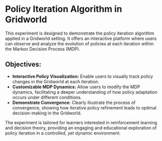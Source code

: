# Policy Iteration Algorithm in Gridworld

This experiment is designed to demonstrate the policy iteration algorithm applied in a Gridworld setting. It offers an interactive platform where users can observe and analyze the evolution of policies at each iteration within the Markov Decision Process (MDP).

## Objectives:
- **Interactive Policy Visualization:** Enable users to visually track policy changes in the Gridworld at each iteration.
- **Customizable MDP Dynamics:** Allow users to modify the MDP dynamics, facilitating a deeper understanding of how policy adaptation occurs under different conditions.
- **Demonstrate Convergence:** Clearly illustrate the process of convergence, showing how iterative policy refinement leads to optimal decision-making in the Gridworld.

The experiment is tailored for learners interested in reinforcement learning and decision theory, providing an engaging and educational exploration of policy iteration in a controlled, yet dynamic environment.

